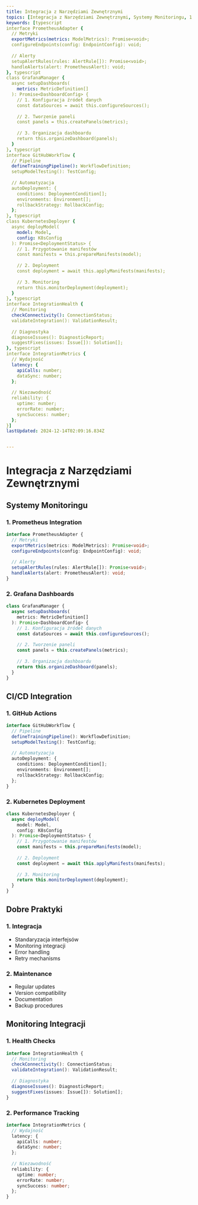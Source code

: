 ```yaml
---
title: Integracja z Narzędziami Zewnętrznymi
topics: [Integracja z Narzędziami Zewnętrznymi, Systemy Monitoringu, 1. Prometheus Integration, 2. Grafana Dashboards, CI/CD Integration, 1. GitHub Actions, 2. Kubernetes Deployment, Dobre Praktyki, 1. Integracja, 2. Maintenance, Monitoring Integracji, 1. Health Checks, 2. Performance Tracking]
keywords: [typescript
interface PrometheusAdapter {
  // Metryki
  exportMetrics(metrics: ModelMetrics): Promise<void>;
  configureEndpoints(config: EndpointConfig): void;
  
  // Alerty
  setupAlertRules(rules: AlertRule[]): Promise<void>;
  handleAlerts(alert: PrometheusAlert): void;
}, typescript
class GrafanaManager {
  async setupDashboards(
    metrics: MetricDefinition[]
  ): Promise<DashboardConfig> {
    // 1. Konfiguracja źródeł danych
    const dataSources = await this.configureSources();
    
    // 2. Tworzenie paneli
    const panels = this.createPanels(metrics);
    
    // 3. Organizacja dashboardu
    return this.organizeDashboard(panels);
  }
}, typescript
interface GitHubWorkflow {
  // Pipeline
  defineTrainingPipeline(): WorkflowDefinition;
  setupModelTesting(): TestConfig;
  
  // Automatyzacja
  autoDeployment: {
    conditions: DeploymentCondition[];
    environments: Environment[];
    rollbackStrategy: RollbackConfig;
  };
}, typescript
class KubernetesDeployer {
  async deployModel(
    model: Model,
    config: K8sConfig
  ): Promise<DeploymentStatus> {
    // 1. Przygotowanie manifestów
    const manifests = this.prepareManifests(model);
    
    // 2. Deployment
    const deployment = await this.applyManifests(manifests);
    
    // 3. Monitoring
    return this.monitorDeployment(deployment);
  }
}, typescript
interface IntegrationHealth {
  // Monitoring
  checkConnectivity(): ConnectionStatus;
  validateIntegration(): ValidationResult;
  
  // Diagnostyka
  diagnoseIssues(): DiagnosticReport;
  suggestFixes(issues: Issue[]): Solution[];
}, typescript
interface IntegrationMetrics {
  // Wydajność
  latency: {
    apiCalls: number;
    dataSync: number;
  };
  
  // Niezawodność
  reliability: {
    uptime: number;
    errorRate: number;
    syncSuccess: number;
  };
}]
lastUpdated: 2024-12-14T02:09:16.834Z


---
```


# Integracja z Narzędziami Zewnętrznymi

## Systemy Monitoringu

### 1. Prometheus Integration
```typescript
interface PrometheusAdapter {
  // Metryki
  exportMetrics(metrics: ModelMetrics): Promise<void>;
  configureEndpoints(config: EndpointConfig): void;
  
  // Alerty
  setupAlertRules(rules: AlertRule[]): Promise<void>;
  handleAlerts(alert: PrometheusAlert): void;
}
```

### 2. Grafana Dashboards
```typescript
class GrafanaManager {
  async setupDashboards(
    metrics: MetricDefinition[]
  ): Promise<DashboardConfig> {
    // 1. Konfiguracja źródeł danych
    const dataSources = await this.configureSources();
    
    // 2. Tworzenie paneli
    const panels = this.createPanels(metrics);
    
    // 3. Organizacja dashboardu
    return this.organizeDashboard(panels);
  }
}
```

## CI/CD Integration

### 1. GitHub Actions
```typescript
interface GitHubWorkflow {
  // Pipeline
  defineTrainingPipeline(): WorkflowDefinition;
  setupModelTesting(): TestConfig;
  
  // Automatyzacja
  autoDeployment: {
    conditions: DeploymentCondition[];
    environments: Environment[];
    rollbackStrategy: RollbackConfig;
  };
}
```

### 2. Kubernetes Deployment
```typescript
class KubernetesDeployer {
  async deployModel(
    model: Model,
    config: K8sConfig
  ): Promise<DeploymentStatus> {
    // 1. Przygotowanie manifestów
    const manifests = this.prepareManifests(model);
    
    // 2. Deployment
    const deployment = await this.applyManifests(manifests);
    
    // 3. Monitoring
    return this.monitorDeployment(deployment);
  }
}
```

## Dobre Praktyki

### 1. Integracja
- Standaryzacja interfejsów
- Monitoring integracji
- Error handling
- Retry mechanisms

### 2. Maintenance
- Regular updates
- Version compatibility
- Documentation
- Backup procedures

## Monitoring Integracji

### 1. Health Checks
```typescript
interface IntegrationHealth {
  // Monitoring
  checkConnectivity(): ConnectionStatus;
  validateIntegration(): ValidationResult;
  
  // Diagnostyka
  diagnoseIssues(): DiagnosticReport;
  suggestFixes(issues: Issue[]): Solution[];
}
```

### 2. Performance Tracking
```typescript
interface IntegrationMetrics {
  // Wydajność
  latency: {
    apiCalls: number;
    dataSync: number;
  };
  
  // Niezawodność
  reliability: {
    uptime: number;
    errorRate: number;
    syncSuccess: number;
  };
}
``` 